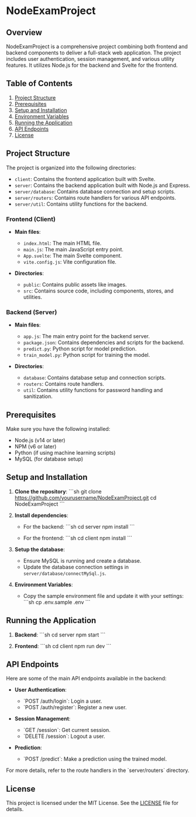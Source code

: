 
# NodeExamProject

## Overview

NodeExamProject is a comprehensive project combining both frontend and backend components to deliver a full-stack web application. The project includes user authentication, session management, and various utility features. It utilizes Node.js for the backend and Svelte for the frontend.

## Table of Contents

1. [Project Structure](#project-structure)
2. [Prerequisites](#prerequisites)
3. [Setup and Installation](#setup-and-installation)
4. [Environment Variables](#environment-variables)
5. [Running the Application](#running-the-application)
6. [API Endpoints](#api-endpoints)
7. [License](#license)

## Project Structure

The project is organized into the following directories:

- `client`: Contains the frontend application built with Svelte.
- `server`: Contains the backend application built with Node.js and Express.
- `server/database`: Contains database connection and setup scripts.
- `server/routers`: Contains route handlers for various API endpoints.
- `server/util`: Contains utility functions for the backend.

### Frontend (Client)

- **Main files**:
  - `index.html`: The main HTML file.
  - `main.js`: The main JavaScript entry point.
  - `App.svelte`: The main Svelte component.
  - `vite.config.js`: Vite configuration file.

- **Directories**:
  - `public`: Contains public assets like images.
  - `src`: Contains source code, including components, stores, and utilities.

### Backend (Server)

- **Main files**:
  - `app.js`: The main entry point for the backend server.
  - `package.json`: Contains dependencies and scripts for the backend.
  - `predict.py`: Python script for model prediction.
  - `train_model.py`: Python script for training the model.

- **Directories**:
  - `database`: Contains database setup and connection scripts.
  - `routers`: Contains route handlers.
  - `util`: Contains utility functions for password handling and sanitization.

## Prerequisites

Make sure you have the following installed:

- Node.js (v14 or later)
- NPM (v6 or later)
- Python (if using machine learning scripts)
- MySQL (for database setup)

## Setup and Installation

1. **Clone the repository**:
   \`\`\`sh
   git clone https://github.com/yourusername/NodeExamProject.git
   cd NodeExamProject
   \`\`\`

2. **Install dependencies**:

   - For the backend:
     \`\`\`sh
     cd server
     npm install
     \`\`\`

   - For the frontend:
     \`\`\`sh
     cd client
     npm install
     \`\`\`

3. **Setup the database**:
   - Ensure MySQL is running and create a database.
   - Update the database connection settings in `server/database/connectMySql.js`.

4. **Environment Variables**:
   - Copy the sample environment file and update it with your settings:
     \`\`\`sh
     cp .env.sample .env
     \`\`\`

## Running the Application

1. **Backend**:
   \`\`\`sh
   cd server
   npm start
   \`\`\`

2. **Frontend**:
   \`\`\`sh
   cd client
   npm run dev
   \`\`\`

## API Endpoints

Here are some of the main API endpoints available in the backend:

- **User Authentication**:
  - \`POST /auth/login\`: Login a user.
  - \`POST /auth/register\`: Register a new user.

- **Session Management**:
  - \`GET /session\`: Get current session.
  - \`DELETE /session\`: Logout a user.

- **Prediction**:
  - \`POST /predict\`: Make a prediction using the trained model.

For more details, refer to the route handlers in the \`server/routers\` directory.

## License

This project is licensed under the MIT License. See the [LICENSE](LICENSE) file for details.
